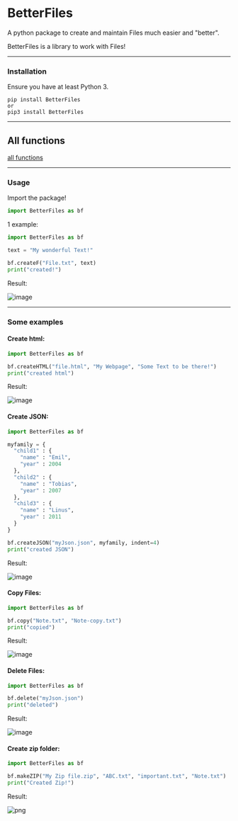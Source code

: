 # BetterFiles
A python package to create and maintain Files much easier and "better".

BetterFiles is a library to work with Files!

<hr>

### Installation

Ensure you have at least Python 3.

 ```
 pip install BetterFiles
 or
 pip3 install BetterFiles
 ```

<hr>

## All functions

<a href="https://github.com/Butter-mit-Brot/BetterFiles/blob/main/Commands.md"> all functions </a>

<hr>

### Usage

Import the package!

```Python 
import BetterFiles as bf
```
1 example:
```Python
import BetterFiles as bf

text = "My wonderful Text!"

bf.createF("File.txt", text)
print("created!")
```
Result:

![image](https://user-images.githubusercontent.com/83476809/126047432-1e0119a1-a77c-4d02-afff-976b2aba6ea6.png)

<hr>

### Some examples

#### Create html:
```Python
import BetterFiles as bf

bf.createHTML("file.html", "My Webpage", "Some Text to be there!")
print("created html")
```
Result:

![image](https://user-images.githubusercontent.com/83476809/126047573-faaabd76-e9ac-4d2e-9a4d-321b37abc76f.png)

#### Create JSON:
```Python
import BetterFiles as bf

myfamily = {
  "child1" : {
    "name" : "Emil",
    "year" : 2004
  },
  "child2" : {
    "name" : "Tobias",
    "year" : 2007
  },
  "child3" : {
    "name" : "Linus",
    "year" : 2011
  }
}

bf.createJSON("myJson.json", myfamily, indent=4)
print("created JSON")
```
Result:

![image](https://user-images.githubusercontent.com/83476809/126047746-3d800e59-a8cc-467e-8fa0-cf9f5cb6fc06.png)

#### Copy Files:
```Python
import BetterFiles as bf

bf.copy("Note.txt", "Note-copy.txt")
print("copied")
```
Result:

![image](https://user-images.githubusercontent.com/83476809/126047506-44f1e4d7-eb4a-423b-8def-97269c2edc11.png)

#### Delete Files:
```Python
import BetterFiles as bf

bf.delete("myJson.json")
print("deleted")
```
Result:

![image](https://user-images.githubusercontent.com/83476809/126047787-94618d5d-41ec-4e02-878c-2d540a55e14b.png)

#### Create zip folder:
```Python
import BetterFiles as bf

bf.makeZIP("My Zip file.zip", "ABC.txt", "important.txt", "Note.txt")
print("Created Zip!")
```
Result:

![png](https://user-images.githubusercontent.com/83476809/126047866-13426604-65a8-4558-b72e-e5b39b05b08c.png)





